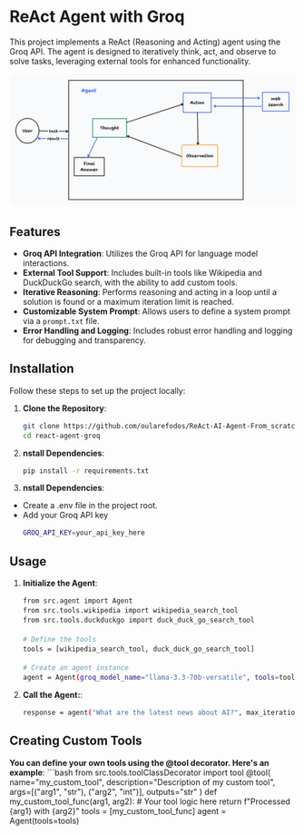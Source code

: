 # ReAct Agent with Groq

This project implements a ReAct (Reasoning and Acting) agent using the Groq API. The agent is designed to iteratively think, act, and observe to solve tasks, leveraging external tools for enhanced functionality.

![Alt Text](./images/workflow.png)

## Features

- **Groq API Integration**: Utilizes the Groq API for language model interactions.
- **External Tool Support**: Includes built-in tools like Wikipedia and DuckDuckGo search, with the ability to add custom tools.
- **Iterative Reasoning**: Performs reasoning and acting in a loop until a solution is found or a maximum iteration limit is reached.
- **Customizable System Prompt**: Allows users to define a system prompt via a `prompt.txt` file.
- **Error Handling and Logging**: Includes robust error handling and logging for debugging and transparency.

## Installation

Follow these steps to set up the project locally:

1. **Clone the Repository**:
   ```bash
   git clone https://github.com/oularefodos/ReAct-AI-Agent-From_scratch.git
   cd react-agent-groq

2. **nstall Dependencies**:
    ```bash
    pip install -r requirements.txt

3. **nstall Dependencies**:
- Create a .env file in the project root.
- Add your Groq API key
    ```bash
    GROQ_API_KEY=your_api_key_here

## Usage
1. **Initialize the Agent**:
    ```bash
    from src.agent import Agent
    from src.tools.wikipedia import wikipedia_search_tool
    from src.tools.duckduckgo import duck_duck_go_search_tool

    # Define the tools
    tools = [wikipedia_search_tool, duck_duck_go_search_tool]

    # Create an agent instance
    agent = Agent(groq_model_name="llama-3.3-70b-versatile", tools=tools)

2. **Call the Agent:**:
    ```bash
    response = agent("What are the latest news about AI?", max_iterations=5)

## Creating Custom Tools
**You can define your own tools using the @tool decorator. Here's an example**:
    ```bash
    from src.tools.toolClassDecorator import tool
    @tool(
        name="my_custom_tool",
        description="Description of my custom tool",
        args=[("arg1", "str"), ("arg2", "int")],
        outputs="str"
    )
    def my_custom_tool_func(arg1, arg2):
        # Your tool logic here
        return f"Processed {arg1} with {arg2}"
    tools = [my_custom_tool_func]
    agent = Agent(tools=tools)